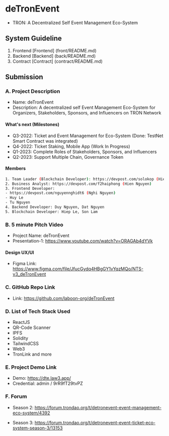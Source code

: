 # deTronEvent

- TRON: A Decentralized Self Event Management Eco-System

## System Guideline

1. Frontend [Frontend] (front/README.md)
2. Backend [Backend] (back/README.md)
3. Contract [Contract] (contract/README.md)

## Submission

### A. Project Description

- Name: deTronEvent
- Description: A decentralized self Event Management Eco-System for Organizers, Stakeholders, Sponsors, and Influencers on TRON Network

#### What's next (Milestones)

- Q3-2022: Ticket and Event Management for Eco-System (Done: TestNet Smart Contract was integrated)
- Q4-2022: Ticket Staking, Mobile App (Work In Progress)
- Q1-2023: Complete Roles of Stakeholders, Sponsors, and Influencers
- Q2-2023: Support Multiple Chain, Governance Token

#### Members

```sh
1. Team Leader (Blockchain Developer): https://devpost.com/solokop (Hiep Le)
2. Business Analyst: https://devpost.com/f2haiphong (Hien Nguyen)
3. Frontend Developer:
- https://devpost.com/nguyennghidt6 (Nghi Nguyen)
- Huy Le
- Tu Nguyen
4. Backend Developer: Duy Nguyen, Dat Nguyen
5. Blockchain Developer: Hiep Le, Son Lam
```

### B. 5 minute Pitch Video

- Project Name: deTronEvent
- Presentation-1: https://www.youtube.com/watch?v=ORAGAb4dYVk

#### Design UX/UI

- Figma Link: https://www.figma.com/file/JfucGydq4HBgGY1vYqzMQo/NTS-v3_deTronEvent

### C. GitHub Repo Link

- Link: https://github.com/laboon-org/deTronEvent

### D. List of Tech Stack Used

- ReactJS
- QR-Code Scanner
- IPFS
- Solidity
- TailwindCSS
- Web3
- TronLink and more

### E. Project Demo Link

- Demo: https://dte.law3.app/
- Credential: admin / 9rR9fT29tvPZ


### F. Forum

- Season 2: https://forum.trondao.org/t/detronevent-event-management-eco-system/4392

- Season 3: https://forum.trondao.org/t/detronevent-event-ticket-eco-system-season-3/13153